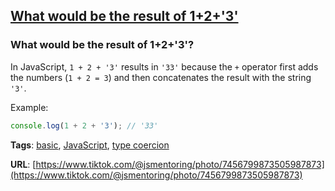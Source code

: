 ## [What would be the result of 1+2+'3'](#what-would-be-the-result-of-123)

### What would be the result of 1+2+'3'?

In JavaScript, `1 + 2 + '3'` results in `'33'` because the `+` operator first adds the numbers (`1 + 2 = 3`) and then concatenates the result with the string `'3'`.

Example:

```javascript
console.log(1 + 2 + '3'); // '33'
```

**Tags**: [basic](./level/basic), [JavaScript](./theme/javascript), [type coercion](./theme/type_coercion)

**URL**: [https://www.tiktok.com/@jsmentoring/photo/7456799873505987873](https://www.tiktok.com/@jsmentoring/photo/7456799873505987873)
